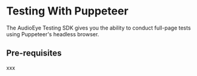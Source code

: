 # Testing With Puppeteer

The AudioEye Testing SDK gives you the ability to conduct full-page tests using Puppeteer's headless browser.

## Pre-requisites
xxx
